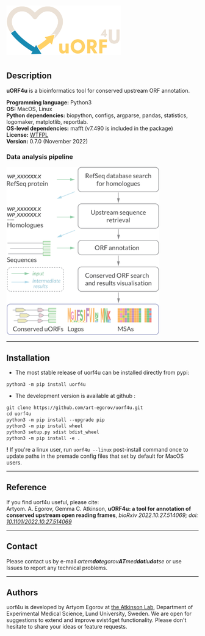 
<img  src="img/uorf4u_logo.png" width="300"/>

#
## Description

**uORF4u** is a bioinformatics tool for conserved upstream ORF annotation.    

**Programming language:** Python3   
**OS:** MacOS, Linux  
**Python dependencies:** biopython, configs, argparse, pandas, statistics, logomaker, matplotlib, reportlab.  
**OS-level dependencies:** mafft (v7.490 is included in the package)    
**License:** [WTFPL](http://www.wtfpl.net)  
**Version:** 0.7.0 (November 2022)

### Data analysis pipeline

<img  src="img/uorf4u_workflow.png" width="400"/>


---

## Installation


- The most stable release of uorf4u can be installed directly from pypi:

```
python3 -m pip install uorf4u
```

- The development version is available at github :

```
git clone https://github.com/art-egorov/uorf4u.git
cd uorf4u
python3 -m pip install --upgrade pip
python3 -m pip install wheel
python3 setup.py sdist bdist_wheel
python3 -m pip install -e .
```

**!** If you're a linux user, run `uorf4u --linux` post-install command once to update paths in the premade config files that set by default for MacOS users.

---

## Reference

If you find uorf4u useful, please cite:  
Artyom. A. Egorov, Gemma C. Atkinson, **uORF4u: a tool for annotation of conserved upstream open reading frames**, *bioRxiv 2022.10.27.514069; doi: [10.1101/2022.10.27.514069](https://doi.org/10.1101/2022.10.27.514069)*

---

## Contact

Please contact us by e-mail _artem**dot**egorov**AT**med**dot**lu**dot**se_ or use Issues to report any technical problems.  

---

## Authors

uorf4u is developed by Artyom Egorov at [the Atkinson Lab](https://atkinson-lab.com), Department of Experimental Medical Science, Lund University, Sweden. We are open for suggestions to extend and improve svist4get functionality. Please don't hesitate to share your ideas or feature requests.

